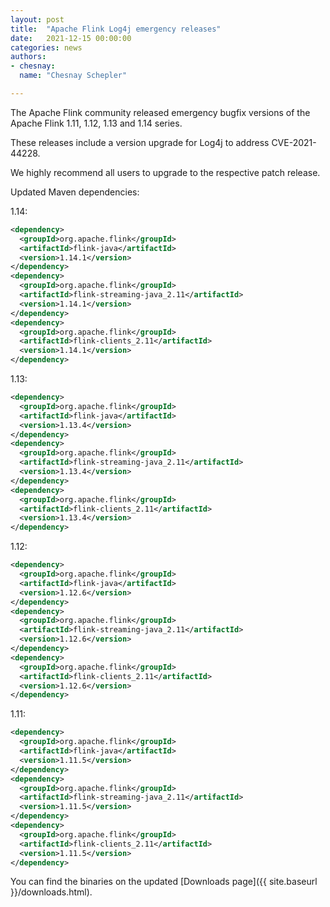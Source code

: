 ```yaml
---
layout: post
title:  "Apache Flink Log4j emergency releases"
date:   2021-12-15 00:00:00
categories: news
authors:
- chesnay:
  name: "Chesnay Schepler"

---
```


The Apache Flink community released emergency bugfix versions of the Apache Flink 1.11, 1.12, 1.13 and 1.14 series.

These releases include a version upgrade for Log4j to address CVE-2021-44228.

We highly recommend all users to upgrade to the respective patch release.

Updated Maven dependencies:

1.14:

```xml
<dependency>
  <groupId>org.apache.flink</groupId>
  <artifactId>flink-java</artifactId>
  <version>1.14.1</version>
</dependency>
<dependency>
  <groupId>org.apache.flink</groupId>
  <artifactId>flink-streaming-java_2.11</artifactId>
  <version>1.14.1</version>
</dependency>
<dependency>
  <groupId>org.apache.flink</groupId>
  <artifactId>flink-clients_2.11</artifactId>
  <version>1.14.1</version>
</dependency>
```

1.13:

```xml
<dependency>
  <groupId>org.apache.flink</groupId>
  <artifactId>flink-java</artifactId>
  <version>1.13.4</version>
</dependency>
<dependency>
  <groupId>org.apache.flink</groupId>
  <artifactId>flink-streaming-java_2.11</artifactId>
  <version>1.13.4</version>
</dependency>
<dependency>
  <groupId>org.apache.flink</groupId>
  <artifactId>flink-clients_2.11</artifactId>
  <version>1.13.4</version>
</dependency>
```

1.12:

```xml
<dependency>
  <groupId>org.apache.flink</groupId>
  <artifactId>flink-java</artifactId>
  <version>1.12.6</version>
</dependency>
<dependency>
  <groupId>org.apache.flink</groupId>
  <artifactId>flink-streaming-java_2.11</artifactId>
  <version>1.12.6</version>
</dependency>
<dependency>
  <groupId>org.apache.flink</groupId>
  <artifactId>flink-clients_2.11</artifactId>
  <version>1.12.6</version>
</dependency>
```

1.11:

```xml
<dependency>
  <groupId>org.apache.flink</groupId>
  <artifactId>flink-java</artifactId>
  <version>1.11.5</version>
</dependency>
<dependency>
  <groupId>org.apache.flink</groupId>
  <artifactId>flink-streaming-java_2.11</artifactId>
  <version>1.11.5</version>
</dependency>
<dependency>
  <groupId>org.apache.flink</groupId>
  <artifactId>flink-clients_2.11</artifactId>
  <version>1.11.5</version>
</dependency>
```

You can find the binaries on the updated [Downloads page]({{ site.baseurl }}/downloads.html).
